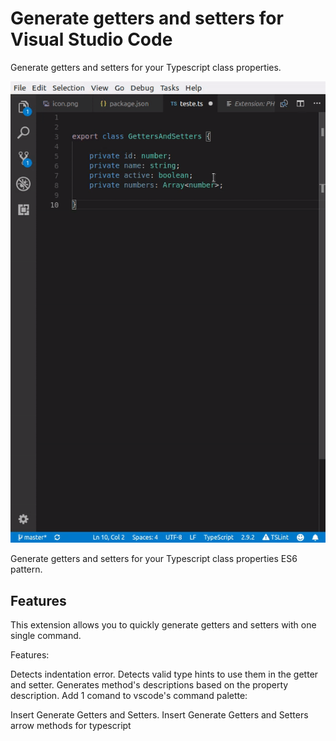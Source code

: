 # Generate getters and setters for Visual Studio Code

Generate getters and setters for your Typescript class properties.

![Demo](images/demo.gif)

Generate getters and setters for your Typescript class properties ES6 pattern.

## Features

This extension allows you to quickly generate getters and setters with one single command.

Features:

Detects indentation error.
Detects valid type hints to use them in the getter and setter.
Generates method's descriptions based on the property description.
Add 1 comand to vscode's command palette:

Insert Generate Getters and Setters.
Insert Generate Getters and Setters arrow methods for typescript
